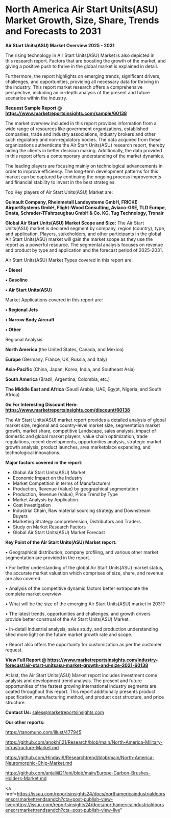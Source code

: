 # North America Air Start Units(ASU) Market Growth, Size, Share, Trends and Forecasts to 2031

<Strong> Air Start Units(ASU) Market Overview 2025 - 2031</strong>

The rising technology in Air Start Units(ASU) Market is also depicted in this research report. Factors that are boosting the growth of the market, and giving a positive push to thrive in the global market is explained in detail.

Furthermore, the report highlights on emerging trends, significant drivers, challenges, and opportunities, providing all necessary data for thriving in the industry. This report market research offers a comprehensive perspective, including an in-depth analysis of the present and future scenarios within the industry.

<strong>Request Sample Report @ <a href=https://www.marketreportsinsights.com/sample/60138>https://www.marketreportsinsights.com/sample/60138</a></strong>

The market overview included in this report provides information from a wide range of resources like government organizations, established companies, trade and industry associations, industry brokers and other such regulatory and non-regulatory bodies. The data acquired from these organizations authenticate the Air Start Units(ASU) research report, thereby aiding the clients in better decision making. Additionally, the data provided in this report offers a contemporary understanding of the market dynamics.

The leading players are focusing mainly on technological advancements in order to improve efficiency. The long-term development patterns for this market can be captured by continuing the ongoing process improvements and financial stability to invest in the best strategies.

Top Key players of Air Start Units(ASU) Market are:

<strong>Guinault Company, Rheinmetall Landsysteme GmbH, FRICKE AirportSystems GmbH, Flight-Wood Consulting, Aviaco-GSE, TLD Europe, Dnata, Schrader-TFahrzeugbau GmbH & Co. KG, Tug Technology, Tronair</strong>

<strong><b>Global Air Start Units(ASU) Market Scope and Size:</b></strong>
The Air Start Units(ASU) market is declared segment by company, region (country), type, and application. Players, stakeholders, and other participants in the global Air Start Units(ASU) market will gain the market scope as they use the report as a powerful resource. The segmental analysis focuses on revenue and product by type and application and the forecast period of 2025-2031.

Air Start Units(ASU) Market Types covered in this report are:

<strong>• Diesel

• Gasoline

• Air Start Units(ASU)</strong>

Market Applications covered in this report are:

<strong>• Regional Jets

• Narrow Body Aircraft

• Other</strong> 

Regional Analysis

<strong>North America</strong> (the United States, Canada, and Mexico)

<strong>Europe</strong> (Germany, France, UK, Russia, and Italy)

<strong>Asia-Pacific</strong> (China, Japan, Korea, India, and Southeast Asia)

<strong>South America</strong> (Brazil, Argentina, Colombia, etc.)

<strong>The Middle East and Africa</strong> (Saudi Arabia, UAE, Egypt, Nigeria, and South Africa)

<strong>Go For Interesting Discount Here: <a href=https://www.marketreportsinsights.com/discount/60138>https://www.marketreportsinsights.com/discount/60138</a></strong>

The Air Start Units(ASU) market report provides a detailed analysis of global market size, regional and country-level market size, segmentation market growth, market share, competitive Landscape, sales analysis, impact of domestic and global market players, value chain optimization, trade regulations, recent developments, opportunities analysis, strategic market growth analysis, product launches, area marketplace expanding, and technological innovations.

<strong><b>Major factors covered in the report:</b></strong>
<ul>
  <li>Global Air Start Units(ASU) Market </li>
  <li>Economic Impact on the Industry</li>
  <li>Market Competition in terms of Manufacturers</li>
  <li>Production, Revenue (Value) by geographical segmentation</li>
  <li>Production, Revenue (Value), Price Trend by Type</li>
  <li>Market Analysis by Application</li>
  <li>Cost Investigation</li>
  <li>Industrial Chain, Raw material sourcing strategy and Downstream Buyers</li>
  <li>Marketing Strategy comprehension, Distributors and Traders</li>
  <li>Study on Market Research Factors</li>
  <li>Global Air Start Units(ASU) Market Forecast</li>
</ul>

<strong><b>Key Point of the Air Start Units(ASU) Market report:</b></strong>

• Geographical distribution, company profiling, and various other market segmentation are provided in the report.

• For better understanding of the global Air Start Units(ASU) market status, the accurate market valuation which comprises of size, share, and revenue are also covered.

• Analysis of the competitive dynamic factors better extrapolate the complete market overview

• What will be the size of the emerging Air Start Units(ASU) market in 2031?

• The latest trends, opportunities and challenges, and growth drivers provide better construal of the Air Start Units(ASU) Market.

• In-detail industrial analysis, sales study, and production understanding shed more light on the future market growth rate and scope.

• Report also offers the opportunity for customization as per the customer request.

<strong><b>View Full Report @ <a href=https://www.marketreportsinsights.com/industry-forecast/air-start-unitsasu-market-growth-and-size-2021-60138>https://www.marketreportsinsights.com/industry-forecast/air-start-unitsasu-market-growth-and-size-2021-60138</a></b></strong>


At last, the Air Start Units(ASU) Market report includes investment come analysis and development trend analysis. The present and future opportunities of the fastest growing international industry segments are coated throughout this report. This report additionally presents product specification, manufacturing method, and product cost structure, and price structure.

<strong>Contact Us:</strong>
sales@marketreportsinsights.com

<strong>Our other reports:</strong>

<a href=https://tanomuno.com/illust/477945>https://tanomuno.com/illust/477945</a>

<a href=https://github.com/anokhi121/Research/blob/main/North-America-Military-Infrastructure-Market.md>https://github.com/anokhi121/Research/blob/main/North-America-Military-Infrastructure-Market.md</a>

<a href=https://github.com/Hindavi9/Researchtrend/blob/main/North-America-Neuromorphic-Chip-Market.md>https://github.com/Hindavi9/Researchtrend/blob/main/North-America-Neuromorphic-Chip-Market.md</a>

<a href=https://github.com/anjaliiii21/ani/blob/main/Europe-Carbon-Brushes-Holders-Market.md>https://github.com/anjaliiii21/ani/blob/main/Europe-Carbon-Brushes-Holders-Market.md</a>

<a href=https://issuu.com/reportsinsights24/docs/northamericaindustrialdoorsensorsmarkettrendsandch?cta=post-publish-view-live>https://issuu.com/reportsinsights24/docs/northamericaindustrialdoorsensorsmarkettrendsandch?cta=post-publish-view-live</a>"
